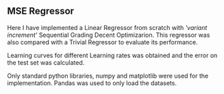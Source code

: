 ## MSE Regressor

Here I have implemented a Linear Regressor from scratch with <i>'variant increment'</i> Sequential Grading Decent Optimizarion. This regressor was also compared with a Trivial Regressor to evaluate its performance.

Learning curves for different Learning rates was obtained and the error on the test set was calculated.

Only standard python libraries, numpy and matplotlib were used for the implementation. Pandas was used to only load the datasets.
